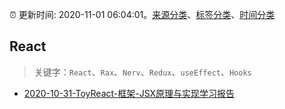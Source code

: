 :alarm_clock: 更新时间: 2020-11-01 06:04:01。[来源分类](../README.md)、[标签分类](../TAGS.md)、[时间分类](../TIMELINE.md)

## React


> 关键字：`React`、`Rax`、`Nerv`、`Redux`、`useEffect`、`Hooks`



- [2020-10-31-ToyReact-框架-JSX原理与实现学习报告](https://juejin.im/post/6889789735016972295) 